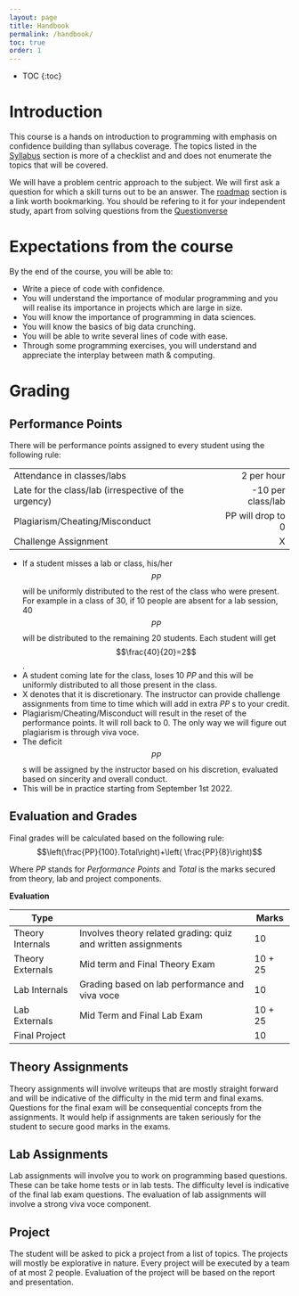 ```yaml
---
layout: page
title: Handbook 
permalink: /handbook/
toc: true
order: 1
---
```





* TOC
{:toc}

# Introduction

This course is a hands on introduction to programming with emphasis on confidence building than syllabus coverage. The topics listed in the [Syllabus](/plaksha/syllabus/) section is more of a checklist and and does not enumerate the topics that will be covered. 

We will have a problem centric approach to the subject. We will first ask a question for which a skill turns out to be an answer. The [roadmap](/plaksha/roadmap/) section is a link worth bookmarking. You should be refering to it for your independent study, apart from solving questions from the [Questionverse](/plaksha/questionverse/)


# Expectations from the course
By the end of the course, you will be able to:

* Write a piece of code with confidence.
* You will understand the importance of modular programming and you will realise its importance in projects which are large in size.
* You will know the importance of programming in data sciences.
* You will know the basics of big data crunching.
* You will be able to write several lines of code with ease. 
* Through some programming exercises, you will understand and appreciate the interplay between math & computing.


# Grading
## Performance Points

There will be performance points assigned to every student using the following rule:

|                                                      |                   |
| ---------------------------------------------------- | ----------------: |
| Attendance in classes/labs                           |       2 per hour  |
| Late for the class/lab (irrespective of the urgency) | -10 per class/lab |
| Plagiarism/Cheating/Misconduct                       | PP will drop to 0 |
| Challenge Assignment                                 |                 X |

* If a student misses a lab or class, his/her $$PP$$ will be uniformly distributed to the rest of the class who were present. For example in a class of 30, if 10 people are absent for a lab session, 40 $$PP$$ will be distributed to the remaining 20 students. Each student will get $$\frac{40}{20}=2$$.
* A student coming late for the class, loses 10 $PP$ and this will be uniformly distributed to all those present in the class.
* X denotes that it is discretionary. The instructor can provide challenge assignments from time to time which will add in extra _PP_ s to your credit.
* Plagiarism/Cheating/Misconduct will result in the reset of the performance points. It will roll back to 0. The only way we will figure out plagiarism is through viva voce.  
* The deficit $$ PP $$s will be assigned by the instructor based on his discretion, evaluated based on sincerity and overall conduct. 
* This will be in practice starting from September 1st 2022.



## Evaluation and Grades

Final grades will be calculated based on the following rule:
$$\left(\frac{PP}{100}.Total\right)+\left( \frac{PP}{8}\right)$$

Where _PP_ stands for _Performance Points_ and _Total_ is the marks secured from theory, lab and project components.

**Evaluation**

| Type |  |Marks|
|--|--|--|
|Theory Internals|Involves theory related grading: quiz and written assignments|10|
|Theory Externals|Mid term and Final Theory Exam|10 + 25|
|Lab Internals|Grading based on lab performance and viva voce|10|
|Lab Externals|Mid Term and Final Lab Exam|10 + 25|
|Final Project||10|


## Theory Assignments
Theory assignments will involve writeups that are mostly straight forward and will be indicative of the difficulty in the mid term and final exams. Questions for the final exam will be consequential concepts from the assignments. It would help if assignments are taken seriously for the student to secure good marks in the exams.

## Lab Assignments
Lab assignments will involve you to work on programming based questions. These can be take home tests or in lab tests. The difficulty level is indicative of the final lab exam questions. The evaluation of lab assignments will involve a strong viva voce component.

## Project
The student will be asked to pick a project from a list of topics. The projects will mostly be explorative in nature. Every project will be executed by a team of at most 2 people. Evaluation of the project will be based on the report and presentation.
